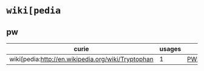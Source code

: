 # `wiki[pedia`

## pw

| curie                                              |   usages | nodes                                           |
|----------------------------------------------------|----------|-------------------------------------------------|
| wiki[pedia:http://en.wikipedia.org/wiki/Tryptophan |        1 | [PW:0001280](https://bioregistry.io/PW:0001280) |

